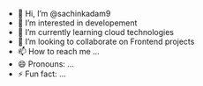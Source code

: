 - 👋 Hi, I’m @sachinkadam9
- 👀 I’m interested in developement
- 🌱 I’m currently learning cloud technologies
- 💞️ I’m looking to collaborate on Frontend projects
- 📫 How to reach me ...
- 😄 Pronouns: ...
- ⚡ Fun fact: ...

<!---
sachinkadam9/sachinkadam9 is a ✨ special ✨ repository because its `README.md` (this file) appears on your GitHub profile.
You can click the Preview link to take a look at your changes.
--->
